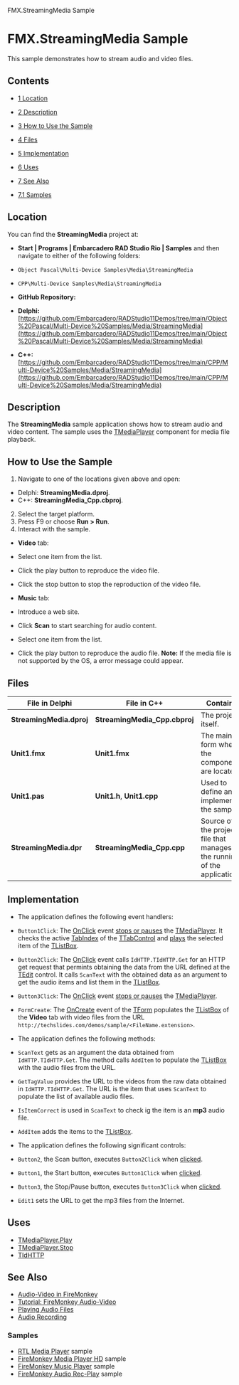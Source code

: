 FMX.StreamingMedia Sample[]()
# FMX.StreamingMedia Sample 


This sample demonstrates how to stream audio and video files. 
## Contents



* [1 Location](#Location)
* [2 Description](#Description)
* [3 How to Use the Sample](#How_to_Use_the_Sample)
* [4 Files](#Files)
* [5 Implementation](#Implementation)
* [6 Uses](#Uses)
* [7 See Also](#See_Also)

* [7.1 Samples](#Samples)


## Location 

You can find the **StreamingMedia** project at:
* **Start | Programs | Embarcadero RAD Studio Rio | Samples** and then navigate to either of the following folders:

* `Object Pascal\Multi-Device Samples\Media\StreamingMedia`
* `CPP\Multi-Device Samples\Media\StreamingMedia`

* **GitHub Repository:**

* **Delphi:**[https://github.com/Embarcadero/RADStudio11Demos/tree/main/Object%20Pascal/Multi-Device%20Samples/Media/StreamingMedia](https://github.com/Embarcadero/RADStudio11Demos/tree/main/Object%20Pascal/Multi-Device%20Samples/Media/StreamingMedia)
* **C++:**[https://github.com/Embarcadero/RADStudio11Demos/tree/main/CPP/Multi-Device%20Samples/Media/StreamingMedia](https://github.com/Embarcadero/RADStudio11Demos/tree/main/CPP/Multi-Device%20Samples/Media/StreamingMedia)

## Description 

The **StreamingMedia** sample application shows how to stream audio and video content. The sample uses the [TMediaPlayer](http://docwiki.embarcadero.com/Libraries/en/FMX.Media.TMediaPlayer) component for media file playback. 
## How to Use the Sample 


1.  Navigate to one of the locations given above and open:

*  Delphi: **StreamingMedia.dproj**.
*  C++: **StreamingMedia_Cpp.cbproj**.

2.  Select the target platform.
3.  Press F9 or choose **Run > Run**.
4.  Interact with the sample.

* **Video** tab:

*  Select one item from the list.
*  Click the play button to reproduce the video file.
*  Click the stop button to stop the reproduction of the video file.

* **Music** tab:

*  Introduce a web site.
*  Click **Scan** to start searching for audio content.
*  Select one item from the list.
*  Click the play button to reproduce the audio file.
**Note:** If the media file is not supported by the OS, a error message could appear.

## Files 



|**File in Delphi**      |**File in C++**              |**Contains**                                                           |
|------------------------|-----------------------------|-----------------------------------------------------------------------|
|**StreamingMedia.dproj**|**StreamingMedia_Cpp.cbproj**|The project itself.                                                    |
|**Unit1.fmx**           |**Unit1.fmx**                |The main form where the components are located.                        |
|**Unit1.pas**           |**Unit1.h**, **Unit1.cpp**   |Used to define and implement the sample.                               |
|**StreamingMedia.dpr**  |**StreamingMedia_Cpp.cpp**   |Source of the project file that manages the running of the application.|


## Implementation 


*  The application defines the following event handlers:

* `Button1Click`: The [OnClick](http://docwiki.embarcadero.com/Libraries/en/FMX.Controls.TControl.OnClick) event [stops or pauses](http://docwiki.embarcadero.com/Libraries/en/FMX.Media.TMediaPlayer.Stop) the [TMediaPlayer](http://docwiki.embarcadero.com/Libraries/en/FMX.Media.TMediaPlayer). It checks the active [TabIndex](http://docwiki.embarcadero.com/Libraries/en/FMX.TabControl.TTabControl.TabIndex) of the [TTabControl](http://docwiki.embarcadero.com/Libraries/en/FMX.TabControl.TTabControl) and [plays](http://docwiki.embarcadero.com/Libraries/en/FMX.Media.TMediaPlayer.Play) the selected item of the [TListBox](http://docwiki.embarcadero.com/Libraries/en/FMX.ListBox.TListBox).
* `Button2Click`: The [OnClick](http://docwiki.embarcadero.com/Libraries/en/FMX.Controls.TControl.OnClick) event calls `IdHTTP.TIdHTTP.Get` for an HTTP get request that permints obtaining the data from the URL defined at the [TEdit](http://docwiki.embarcadero.com/Libraries/en/FMX.Edit.TEdit) control. It calls `ScanText` with the obtained data as an argument to get the audio items and list them in the [TListBox](http://docwiki.embarcadero.com/Libraries/en/FMX.ListBox.TListBox).
* `Button3Click`: The [OnClick](http://docwiki.embarcadero.com/Libraries/en/FMX.Controls.TControl.OnClick) event [stops or pauses](http://docwiki.embarcadero.com/Libraries/en/FMX.Media.TMediaPlayer.Stop) the [TMediaPlayer](http://docwiki.embarcadero.com/Libraries/en/FMX.Media.TMediaPlayer).
* `FormCreate`: The [OnCreate](http://docwiki.embarcadero.com/Libraries/en/FMX.Forms.TCommonCustomForm.OnCreate) event of the [TForm](http://docwiki.embarcadero.com/Libraries/en/FMX.Forms.TForm) populates the [TListBox](http://docwiki.embarcadero.com/Libraries/en/FMX.ListBox.TListBox) of the **Video** tab with video files from the URL `http://techslides.com/demos/sample/<FileName.extension>`.

*  The application defines the following methods:

* `ScanText` gets as an argument the data obtained from `IdHTTP.TIdHTTP.Get`. The method calls `AddItem` to populate the [TListBox](http://docwiki.embarcadero.com/Libraries/en/FMX.ListBox.TListBox) with the audio files from the URL.
* `GetTagValue` provides the URL to the videos from the raw data obtained in `IdHTTP.TIdHTTP.Get`. The URL is the item that uses `ScanText` to populate the list of available audio files.
* `IsItemCorrect` is used in `ScanText` to check ig the item is an **mp3** audio file.
* `AddItem` adds the items to the [TListBox](http://docwiki.embarcadero.com/Libraries/en/FMX.ListBox.TListBox).

*  The application defines the following significant controls:

* `Button2`, the Scan button, executes `Button2Click` when [clicked](http://docwiki.embarcadero.com/Libraries/en/FMX.Controls.TControl.OnClick).
* `Button1`, the Start button, executes `Button1Click` when [clicked](http://docwiki.embarcadero.com/Libraries/en/FMX.Controls.TControl.OnClick).
* `Button3`, the Stop/Pause button, executes `Button3Click` when [clicked](http://docwiki.embarcadero.com/Libraries/en/FMX.Controls.TControl.OnClick).
* `Edit1` sets the URL to get the mp3 files from the Internet.

## Uses 


* [TMediaPlayer.Play](http://docwiki.embarcadero.com/Libraries/en/FMX.Media.TMediaPlayer.Play)
* [TMediaPlayer.Stop](http://docwiki.embarcadero.com/Libraries/en/FMX.Media.TMediaPlayer.Stop)
* [TIdHTTP](http://docwiki.embarcadero.com/Libraries/en/IdHTTP.TIdHTTP)

## See Also 


* [Audio-Video in FireMonkey](http://docwiki.embarcadero.com/RADStudio/en/Audio-Video_in_FireMonkey)
* [Tutorial: FireMonkey Audio-Video](http://docwiki.embarcadero.com/RADStudio/en/Tutorial:_FireMonkey_Audio-Video)
* [Playing Audio Files](http://docwiki.embarcadero.com/RADStudio/en/Playing_Audio_Files)
* [Audio Recording](http://docwiki.embarcadero.com/RADStudio/en/Audio_Recording)

### Samples 


* [RTL Media Player](http://docwiki.embarcadero.com/CodeExamples/en/RTL.MediaPlayer_Sample) sample
* [FireMonkey Media Player HD](http://docwiki.embarcadero.com/CodeExamples/en/FMX.MediaPlayerHD_Sample) sample
* [FireMonkey Music Player](http://docwiki.embarcadero.com/CodeExamples/en/FMX.MusicPlayer_Sample) sample
* [FireMonkey Audio Rec-Play](http://docwiki.embarcadero.com/CodeExamples/en/FMX.AudioRecPlay_Sample) sample





